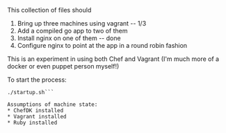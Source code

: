 This collection of files should

1. Bring up three machines using vagrant -- 1/3
2. Add a compiled go app to two of them
3. Install nginx on one of them -- done
4. Configure nginx to point at the app in a round robin fashion

This is an experiment in using both Chef and Vagrant (I'm much more of a docker or even puppet person myself!)

To start the process:
```chmod +x startup.sh
./startup.sh```

Assumptions of machine state:
* ChefDK installed
* Vagrant installed
* Ruby installed
